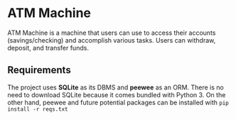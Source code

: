 # ATM Machine

ATM Machine is a machine that users can use to access their accounts (savings/checking) and accomplish various tasks. Users can withdraw, deposit, and transfer funds.

## Requirements

The project uses **SQLite** as its DBMS and **peewee** as an ORM. There is no need to download SQLite because it comes bundled with Python 3. On the other hand, peewee and future potential packages can be installed with
```pip install -r reqs.txt```